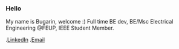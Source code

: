 ### Hello
My name is Bugarin, welcome :)
Full time BE dev, BE/Msc Electrical Engineering @FEUP, IEEE Student Member.

 .[LinkedIn](https://www.linkedin.com/in/jo%C3%A3o-pedro-bugarin-138924193/) 
 .[Email](mailto:joaopbugarin@gmail.com)
